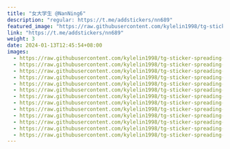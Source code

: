 ```yaml
---
title: "女大学生 @NanNing6"
description: "regular: https://t.me/addstickers/nn689"
featured_image: "https://raw.githubusercontent.com/kylelin1998/tg-sticker-spreading-worldwide-images/main/img/a6137337-912e-4aec-9324-c6387f8c875a.jpg"
link: "https://t.me/addstickers/nn689"
weight: 3
date: 2024-01-13T12:45:54+08:00
images:
  - https://raw.githubusercontent.com/kylelin1998/tg-sticker-spreading-worldwide-images/main/img/a6137337-912e-4aec-9324-c6387f8c875a.jpg
  - https://raw.githubusercontent.com/kylelin1998/tg-sticker-spreading-worldwide-images/main/img/8814dbc0-80ef-4d77-90c7-1d2caef5b8ea.jpg
  - https://raw.githubusercontent.com/kylelin1998/tg-sticker-spreading-worldwide-images/main/img/788cc657-816c-451d-a76a-48636650b7e1.jpg
  - https://raw.githubusercontent.com/kylelin1998/tg-sticker-spreading-worldwide-images/main/img/0239d40f-91d8-4e89-a083-613c5c0828ee.jpg
  - https://raw.githubusercontent.com/kylelin1998/tg-sticker-spreading-worldwide-images/main/img/0c3d56b7-7b01-4fb0-895e-3c11b0c4141e.jpg
  - https://raw.githubusercontent.com/kylelin1998/tg-sticker-spreading-worldwide-images/main/img/c565dab2-718f-47db-9890-9e73e62512a1.jpg
  - https://raw.githubusercontent.com/kylelin1998/tg-sticker-spreading-worldwide-images/main/img/5ff1ac8f-e573-4bf3-9fd0-85a37bd22553.jpg
  - https://raw.githubusercontent.com/kylelin1998/tg-sticker-spreading-worldwide-images/main/img/40560f1e-dfa3-40d7-a4d4-1e4c7b24b8bb.jpg
  - https://raw.githubusercontent.com/kylelin1998/tg-sticker-spreading-worldwide-images/main/img/7af69111-e75d-4d6c-b3b7-a1eb0d4d66f1.jpg
  - https://raw.githubusercontent.com/kylelin1998/tg-sticker-spreading-worldwide-images/main/img/f0b5aadc-6c29-4e28-85a2-6f58421b11fc.jpg
  - https://raw.githubusercontent.com/kylelin1998/tg-sticker-spreading-worldwide-images/main/img/eed6f733-b9e3-4e15-b743-6d914e2b6fdf.jpg
  - https://raw.githubusercontent.com/kylelin1998/tg-sticker-spreading-worldwide-images/main/img/d911b7e3-6139-4b38-90de-390a65d80f28.jpg
  - https://raw.githubusercontent.com/kylelin1998/tg-sticker-spreading-worldwide-images/main/img/575c5160-4f9a-4119-9116-eafa4ca78744.jpg
---
```

